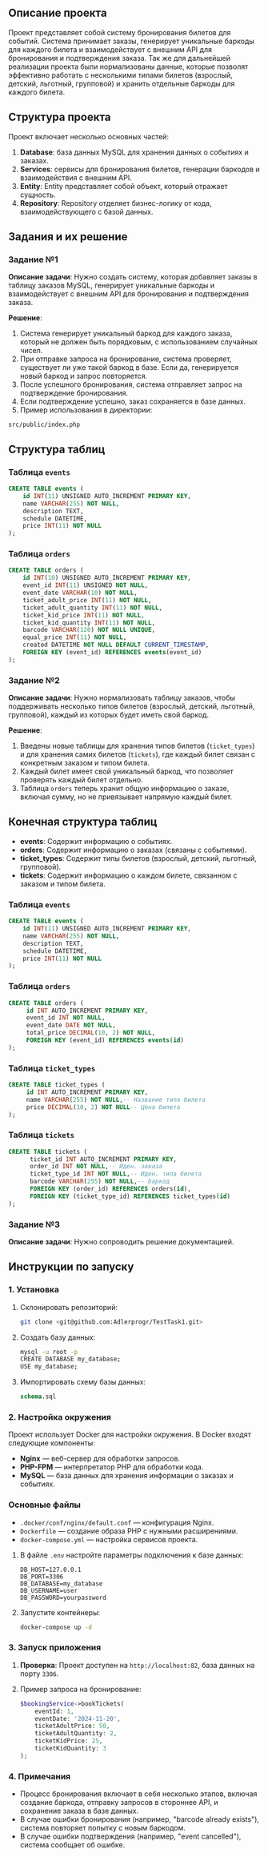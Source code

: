 ## Описание проекта

Проект представляет собой систему бронирования билетов для событий. Система принимает заказы, генерирует уникальные баркоды для каждого билета и взаимодействует с внешним API для бронирования и подтверждения заказа. Так же для дальнейшей реализации проекта были нормализованы данные, которые позволят эффективно работать с несколькими типами билетов (взрослый, детский, льготный, групповой) и хранить отдельные баркоды для каждого билета.

## Структура проекта

Проект включает несколько основных частей:

1. **Database**: база данных MySQL для хранения данных о событиях и заказах.
2. **Services**: сервисы для бронирования билетов, генерации баркодов и взаимодействия с внешним API.
3. **Entity**: Entity представляет собой объект, который отражает сущность.
4. **Repository**: Repository отделяет бизнес-логику от кода, взаимодействующего с базой данных.

## Задания и их решение

### Задание №1

**Описание задачи**: Нужно создать систему, которая добавляет заказы в таблицу заказов MySQL, генерирует уникальные баркоды и взаимодействует с внешним API для бронирования и подтверждения заказа.

**Решение**:

1. Система генерирует уникальный баркод для каждого заказа, который не должен быть порядковым, с использованием случайных чисел.
2. При отправке запроса на бронирование, система проверяет, существует ли уже такой баркод в базе. Если да, генерируется новый баркод и запрос повторяется.
3. После успешного бронирования, система отправляет запрос на подтверждение бронирования.
4. Если подтверждение успешно, заказ сохраняется в базе данных.
5. Пример использования в директории:

 ```
 src/public/index.php
 ```

## Структура таблиц

### Таблица `events`
```sql
CREATE TABLE events (
    id INT(11) UNSIGNED AUTO_INCREMENT PRIMARY KEY,
    name VARCHAR(255) NOT NULL,
    description TEXT,
    schedule DATETIME,
    price INT(11) NOT NULL
);
```

### Таблица `orders`
```sql
CREATE TABLE orders (
    id INT(10) UNSIGNED AUTO_INCREMENT PRIMARY KEY,
    event_id INT(11) UNSIGNED NOT NULL,
    event_date VARCHAR(10) NOT NULL,
    ticket_adult_price INT(11) NOT NULL,
    ticket_adult_quantity INT(11) NOT NULL,
    ticket_kid_price INT(11) NOT NULL,
    ticket_kid_quantity INT(11) NOT NULL,
    barcode VARCHAR(120) NOT NULL UNIQUE,
    equal_price INT(11) NOT NULL,
    created DATETIME NOT NULL DEFAULT CURRENT_TIMESTAMP,
    FOREIGN KEY (event_id) REFERENCES events(event_id)
);
```

### Задание №2

**Описание задачи**: Нужно нормализовать таблицу заказов, чтобы поддерживать несколько типов билетов (взрослый, детский, льготный, групповой), каждый из которых будет иметь свой баркод.

**Решение**:

1. Введены новые таблицы для хранения типов билетов (`ticket_types`) и для хранения самих билетов (`tickets`), где каждый билет связан с конкретным заказом и типом билета.
2. Каждый билет имеет свой уникальный баркод, что позволяет проверять каждый билет отдельно.
3. Таблица `orders` теперь хранит общую информацию о заказе, включая сумму, но не привязывает напрямую каждый билет.

## Конечная структура таблиц

- **events**: Содержит информацию о событиях.
- **orders**: Содержит информацию о заказах (связаны с событиями).
- **ticket_types**: Содержит типы билетов (взрослый, детский, льготный, групповой).
- **tickets**: Содержит информацию о каждом билете, связанном с заказом и типом билета.

### Таблица `events`
```sql
CREATE TABLE events (
    id INT(11) UNSIGNED AUTO_INCREMENT PRIMARY KEY,
    name VARCHAR(255) NOT NULL,
    description TEXT,
    schedule DATETIME,
    price INT(11) NOT NULL
);
```

### Таблица `orders`
```sql
CREATE TABLE orders (
     id INT AUTO_INCREMENT PRIMARY KEY,
     event_id INT NOT NULL,
     event_date DATE NOT NULL,
     total_price DECIMAL(10, 2) NOT NULL,
     FOREIGN KEY (event_id) REFERENCES events(id)
);
```

### Таблица `ticket_types`
```sql
CREATE TABLE ticket_types (
     id INT AUTO_INCREMENT PRIMARY KEY,
     name VARCHAR(255) NOT NULL,-- Название типа билета
     price DECIMAL(10, 2) NOT NULL-- Цена билета
);
```

### Таблица `tickets`
```sql
CREATE TABLE tickets (
      ticket_id INT AUTO_INCREMENT PRIMARY KEY,
      order_id INT NOT NULL,-- Иден. заказа
      ticket_type_id INT NOT NULL,-- Иден. типа билета
      barcode VARCHAR(255) NOT NULL,-- баркод
      FOREIGN KEY (order_id) REFERENCES orders(id),
      FOREIGN KEY (ticket_type_id) REFERENCES ticket_types(id)
);
```

### Задание №3

**Описание задачи**: Нужно сопроводить решение документацией.

## Инструкции по запуску

### 1. Установка

1. Склонировать репозиторий:
    ```bash
    git clone <git@github.com:Adlerprogr/TestTask1.git>
    ```

3. Создать базу данных:
    ```bash
    mysql -u root -p
    CREATE DATABASE my_database;
    USE my_database;
    ```

4. Импортировать схему базы данных:
    ```sql
    schema.sql
    ```

### 2. Настройка окружения

Проект использует Docker для настройки окружения. В Docker входят следующие компоненты:

- **Nginx** — веб-сервер для обработки запросов.
- **PHP-FPM** — интерпретатор PHP для обработки кода.
- **MySQL** — база данных для хранения информации о заказах и событиях.

### Основные файлы

- `.docker/conf/nginx/default.conf` — конфигурация Nginx.
- `Dockerfile` — создание образа PHP с нужными расширениями.
- `docker-compose.yml` — настройка сервисов проекта.

1. В файле `.env` настройте параметры подключения к базе данных:
    ```env
    DB_HOST=127.0.0.1
    DB_PORT=3306
    DB_DATABASE=my_database
    DB_USERNAME=user
    DB_PASSWORD=yourpassword
    ```

2. Запустите контейнеры:
   ```bash
   docker-compose up -d
   ```

### 3. Запуск приложения

1. **Проверка**: Проект доступен на `http://localhost:82`, база данных на порту `3306`.


2. Пример запроса на бронирование:
    ```php
    $bookingService->bookTickets(
        eventId: 1,
        eventDate: '2024-11-20',
        ticketAdultPrice: 50,
        ticketAdultQuantity: 2,
        ticketKidPrice: 25,
        ticketKidQuantity: 3
    );
    ```

### 4. Примечания

- Процесс бронирования включает в себя несколько этапов, включая создание баркода, отправку запросов в стороннее API, и сохранение заказа в базе данных.
- В случае ошибки бронирования (например, "barcode already exists"), система повторяет попытку с новым баркодом.
- В случае ошибки подтверждения (например, "event cancelled"), система сообщает об ошибке.
